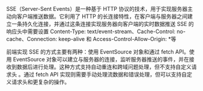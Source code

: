 SSE（Server-Sent Events）是一种基于 HTTP 协议的技术，用于实现服务器主动向客户端推送数据。它利用了 HTTP 的长连接特性，在客户端与服务器之间建立一条持久化连接，并通过这条连接实现服务器向客户端的实时数据推送 ‌
SSE 的响应头中需要设置 Content-Type: text/event-stream、Cache-Control: no-cache、Connection: keep-alive 和 Access-Control-Allow-Origin: \*等 ‌

前端实现 SSE 的方式主要有两种：使用 EventSource 对象和通过 fetch API。使用 EventSource 对象可以建立与服务器的连接，监听服务器推送的事件，并在接收到数据后进行处理。这种方式支持自动重连和跨域问题处理，但不支持自定义请求头 ‌。通过 fetch API 实现则需要手动处理流数据和错误处理，但可以支持自定义请求头和更复杂的操作。
